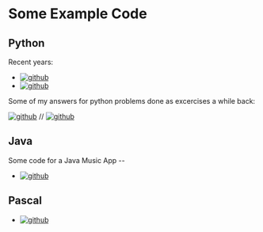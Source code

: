 # Some Example Code

## Python

Recent years:
- [![github](https://img.shields.io/badge/Python2024-green)](https://github.com/Hadron-JLeo/java_projects/)
- [![github](https://img.shields.io/badge/Python2023-green)](https://github.com/Hadron-JLeo/java_projects/)


Some of my answers for python problems done as excercises a while back:

[![github](https://img.shields.io/badge/Online%20Excercises-8A2BE2)](https://github.com/Hadron-JLeo/hackerrank/tree/main) // [![github](https://img.shields.io/badge/Reusable_Old_Python-8A2BE2)](https://github.com/Hadron-JLeo/python_examples/tree/main)

## Java

Some code for a Java Music App -- 
- [![github](https://img.shields.io/badge/Java_App_Development-blue)](https://github.com/Hadron-JLeo/java_projects/)


## Pascal

- [![github](https://img.shields.io/badge/Pascal-red)](https://github.com/Hadron-JLeo/pascal/blob/main/liste_mit_worten.pas)
